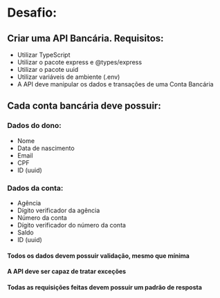 # Desafio:

## Criar uma API Bancária. Requisitos:

- Utilizar TypeScript
- Utilizar o pacote express e @types/express
- Utilizar o pacote uuid
- Utilizar variáveis de ambiente (.env)
- A API deve manipular os dados e transações de uma Conta Bancária

## Cada conta bancária deve possuir:

### Dados do dono:

- Nome
- Data de nascimento
- Email
- CPF
- ID (uuid)

### Dados da conta:

- Agência
- Dígito verificador da agência
- Número da conta
- Dígito verificador do número da conta
- Saldo
- ID (uuid)

#### Todos os dados devem possuir validação, mesmo que mínima

#### A API deve ser capaz de tratar exceções

#### Todas as requisições feitas devem possuir um padrão de resposta
